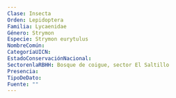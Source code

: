 ```yaml
---
Clase: Insecta
Orden: Lepidoptera
Familia: Lycaenidae
Género: Strymon
Especie: Strymon eurytulus
NombreComún: 
CategoríaUICN: 
EstadoConservaciónNacional: 
SectorenlaRBHH: Bosque de coigue, sector El Saltillo
Presencia: 
TipoDeDato: 
Fuente: ""
---
```

